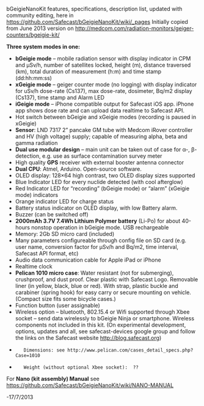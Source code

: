 bGeigieNanoKit features, specifications, description list, updated with community editing, here in https://github.com/Safecast/bGeigieNanoKit/wiki/_pages
Initially copied from June 2013 version on http://medcom.com/radiation-monitors/geiger-counters/bgeigie-kit/ 

**Three system modes in one:**
*	**bGeigie mode** – mobile radiation sensor with display indicator in CPM and µSv/h, number of satellites locked, height (m), distance traversed (km), total duration of measurement (h:m) and time stamp (dd:hh:mm:ss)
*	**xGeigie mode** – geiger counter mode (no logging) with display indicator for uSv/h dose-rate (Cs137), max dose-rate, dosimeter, Bq/m2 display (Cs137), time stamp and Alarm LED
*	**iGeigie mode** – iPhone compatible output for Safecast iOS app. iPhone app shows dose rate and can upload data realtime to Safecast API.
*	Hot switch between bGeigie and xGeigie modes (recording is paused in xGeigie)
*	**Sensor**: LND 7317 2” pancake GM tube with Medcom iRover controller and HV (high voltage) supply; capable of measuring alpha, beta and gamma radiation
*	**Dual use modular design** – main unit can be taken out of case for α-, β-detection, e.g. use as surface contamination survey meter
*	High quality **GPS** receiver with external booster antenna connector
*	**Dual CPU**: Atmel, Arduino. Open-source software.
*	OLED display: 128×64 high contrast, two OLED display sizes supported
*	Blue Indicator LED for every nuclide detected (with cool afterglow)
*	Red Indicator LED for “recording” (bGeigie mode) or “alarm” (xGeigie mode) indicators
*	Orange indicator LED for charge status
*	Battery status indicator on OLED display, with low Battery alarm.
*	Buzzer (can be switched off)
*	**2000mAh 3.7V 7.4Wh Lithium Polymer battery** (Li-Po) for about 40-hours nonstop operation in bGeigie mode. USB rechargeable
*	Memory: 2Gb SD micro card  (included)
*	Many parameters configureable through config file on SD card (e.g. user name, conversion factor for µSv/h and Bq/m2, time interval, Safecast API format, etc)
*	Audio data communication cable for Apple iPad or iPhone
*	Realtime clock
*	**Pelican 1010 micro case**:  Water resistant (not for submerging), crushproof, and dust proof. Clear plastic with Safecast Logo. Removable liner (in yellow, black, blue or red). With strap, plastic buckle and carabiner (spring hook) for easy carry or secure mounting on vehicle. (Compact size fits some bicycle cases.)
*	Function button (user assignable)
*	Wireless option – bluetooth, 802.15.4 or Wifi supported through Xbee socket – send data wirelessly to bGeigie Ninja or smartphone. Wireless components not included in this kit. (On experimental development, options, updates and all, see safecast-devices google group and follow the links on the Safecast website http://blog.safecast.org)
*        Dimensions: see http://www.pelican.com/cases_detail_specs.php?Case=1010 
*        Weight (without optional Xbee socket):  ?? 

For **Nano (kit assembly) Manual** see  https://github.com/Safecast/bGeigieNanoKit/wiki/NANO-MANUAL

-17/7/2013